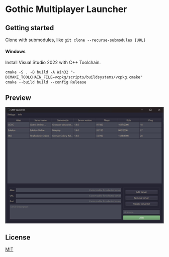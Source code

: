 # Gothic Multiplayer Launcher

## Getting started

Clone with submodules, like `git clone --recurse-submodules {URL}`

#### Windows

Install Visual Studio 2022 with C++ Toolchain.
```shell
cmake -S . -B build -A Win32 "-DCMAKE_TOOLCHAIN_FILE=vcpkg/scripts/buildsystems/vcpkg.cmake"
cmake --build build --config Release
```

## Preview
![](docs/mainwindow.jpg)

## License
[MIT](LICENSE)
